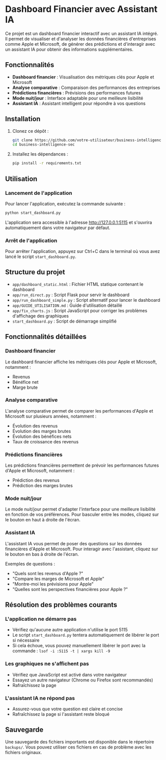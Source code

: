 # Dashboard Financier avec Assistant IA

Ce projet est un dashboard financier interactif avec un assistant IA intégré. Il permet de visualiser et d'analyser les données financières d'entreprises comme Apple et Microsoft, de générer des prédictions et d'interagir avec un assistant IA pour obtenir des informations supplémentaires.

## Fonctionnalités

- **Dashboard financier** : Visualisation des métriques clés pour Apple et Microsoft
- **Analyse comparative** : Comparaison des performances des entreprises
- **Prédictions financières** : Prévisions des performances futures
- **Mode nuit/jour** : Interface adaptable pour une meilleure lisibilité
- **Assistant IA** : Assistant intelligent pour répondre à vos questions

## Installation

1. Clonez ce dépôt :
   ```bash
   git clone https://github.com/votre-utilisateur/business-intelligence-sec.git
   cd business-intelligence-sec
   ```

2. Installez les dépendances :
   ```bash
   pip install -r requirements.txt
   ```

## Utilisation

### Lancement de l'application

Pour lancer l'application, exécutez la commande suivante :

```bash
python start_dashboard.py
```

L'application sera accessible à l'adresse http://127.0.0.1:5115 et s'ouvrira automatiquement dans votre navigateur par défaut.

### Arrêt de l'application

Pour arrêter l'application, appuyez sur Ctrl+C dans le terminal où vous avez lancé le script `start_dashboard.py`.

## Structure du projet

- `app/dashboard_static.html` : Fichier HTML statique contenant le dashboard
- `app/run_direct.py` : Script Flask pour servir le dashboard
- `app/run_dashboard_simple.py` : Script alternatif pour lancer le dashboard
- `app/GUIDE_UTILISATION.md` : Guide d'utilisation détaillé
- `app/fix_charts.js` : Script JavaScript pour corriger les problèmes d'affichage des graphiques
- `start_dashboard.py` : Script de démarrage simplifié

## Fonctionnalités détaillées

### Dashboard financier

Le dashboard financier affiche les métriques clés pour Apple et Microsoft, notamment :
- Revenus
- Bénéfice net
- Marge brute

### Analyse comparative

L'analyse comparative permet de comparer les performances d'Apple et Microsoft sur plusieurs années, notamment :
- Évolution des revenus
- Évolution des marges brutes
- Évolution des bénéfices nets
- Taux de croissance des revenus

### Prédictions financières

Les prédictions financières permettent de prévoir les performances futures d'Apple et Microsoft, notamment :
- Prédiction des revenus
- Prédiction des marges brutes

### Mode nuit/jour

Le mode nuit/jour permet d'adapter l'interface pour une meilleure lisibilité en fonction de vos préférences. Pour basculer entre les modes, cliquez sur le bouton en haut à droite de l'écran.

### Assistant IA

L'assistant IA vous permet de poser des questions sur les données financières d'Apple et Microsoft. Pour interagir avec l'assistant, cliquez sur le bouton en bas à droite de l'écran.

Exemples de questions :
- "Quels sont les revenus d'Apple ?"
- "Compare les marges de Microsoft et Apple"
- "Montre-moi les prévisions pour Apple"
- "Quelles sont les perspectives financières pour Apple ?"

## Résolution des problèmes courants

### L'application ne démarre pas

- Vérifiez qu'aucune autre application n'utilise le port 5115
- Le script `start_dashboard.py` tentera automatiquement de libérer le port si nécessaire
- Si cela échoue, vous pouvez manuellement libérer le port avec la commande : `lsof -i :5115 -t | xargs kill -9`

### Les graphiques ne s'affichent pas

- Vérifiez que JavaScript est activé dans votre navigateur
- Essayez un autre navigateur (Chrome ou Firefox sont recommandés)
- Rafraîchissez la page

### L'assistant IA ne répond pas

- Assurez-vous que votre question est claire et concise
- Rafraîchissez la page si l'assistant reste bloqué

## Sauvegarde

Une sauvegarde des fichiers importants est disponible dans le répertoire `backups/`. Vous pouvez utiliser ces fichiers en cas de problème avec les fichiers originaux. 